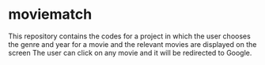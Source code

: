 # moviematch
This repository contains the codes for a project in which the user chooses the genre and year for a movie and the relevant movies are displayed on the screen The user can click on any movie and it will be redirected to Google.
